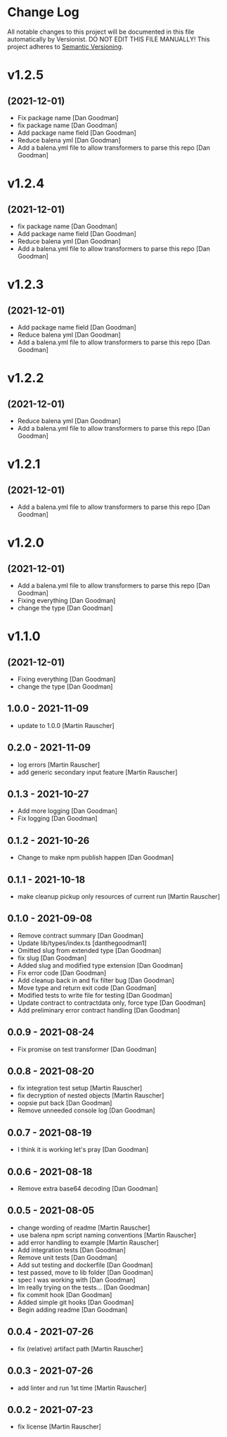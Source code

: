 # Change Log

All notable changes to this project will be documented in this file
automatically by Versionist. DO NOT EDIT THIS FILE MANUALLY!
This project adheres to [Semantic Versioning](http://semver.org/).

# v1.2.5
## (2021-12-01)

* Fix package name [Dan Goodman]
* fix package name [Dan Goodman]
* Add package name field [Dan Goodman]
* Reduce balena yml [Dan Goodman]
* Add a balena.yml file to allow transformers to parse this repo [Dan Goodman]

# v1.2.4
## (2021-12-01)

* fix package name [Dan Goodman]
* Add package name field [Dan Goodman]
* Reduce balena yml [Dan Goodman]
* Add a balena.yml file to allow transformers to parse this repo [Dan Goodman]

# v1.2.3
## (2021-12-01)

* Add package name field [Dan Goodman]
* Reduce balena yml [Dan Goodman]
* Add a balena.yml file to allow transformers to parse this repo [Dan Goodman]

# v1.2.2
## (2021-12-01)

* Reduce balena yml [Dan Goodman]
* Add a balena.yml file to allow transformers to parse this repo [Dan Goodman]

# v1.2.1
## (2021-12-01)

* Add a balena.yml file to allow transformers to parse this repo [Dan Goodman]

# v1.2.0
## (2021-12-01)

* Add a balena.yml file to allow transformers to parse this repo [Dan Goodman]
* Fixing everything [Dan Goodman]
* change the type [Dan Goodman]

# v1.1.0
## (2021-12-01)

* Fixing everything [Dan Goodman]
* change the type [Dan Goodman]

## 1.0.0 - 2021-11-09

* update to 1.0.0 [Martin Rauscher]

## 0.2.0 - 2021-11-09

* log errors [Martin Rauscher]
* add generic secondary input feature [Martin Rauscher]

## 0.1.3 - 2021-10-27

* Add more logging [Dan Goodman]
* Fix logging [Dan Goodman]

## 0.1.2 - 2021-10-26

* Change to make npm publish happen [Dan Goodman]

## 0.1.1 - 2021-10-18

* make cleanup pickup only resources of current run [Martin Rauscher]

## 0.1.0 - 2021-09-08

* Remove contract summary [Dan Goodman]
* Update lib/types/index.ts [danthegoodman1]
* Omitted slug from extended type [Dan Goodman]
* fix slug [Dan Goodman]
* Added slug and modified type extension [Dan Goodman]
* Fix error code [Dan Goodman]
* Add cleanup back in and fix filter bug [Dan Goodman]
* Move type and return exit code [Dan Goodman]
* Modified tests to write file for testing [Dan Goodman]
* Update contract to contractdata only, force type [Dan Goodman]
* Add preliminary error contract handling [Dan Goodman]

## 0.0.9 - 2021-08-24

* Fix promise on test transformer [Dan Goodman]

## 0.0.8 - 2021-08-20

* fix integration test setup [Martin Rauscher]
* fix decryption of nested objects [Martin Rauscher]
* oopsie put back [Dan Goodman]
* Remove unneeded console log [Dan Goodman]

## 0.0.7 - 2021-08-19

* I think it is working let's pray [Dan Goodman]

## 0.0.6 - 2021-08-18

* Remove extra base64 decoding [Dan Goodman]

## 0.0.5 - 2021-08-05

* change wording of readme [Martin Rauscher]
* use balena npm script naming conventions [Martin Rauscher]
* add error handling to example [Martin Rauscher]
* Add integration tests [Dan Goodman]
* Remove unit tests [Dan Goodman]
* Add sut testing and dockerfile [Dan Goodman]
* test passed, move to lib folder [Dan Goodman]
* spec I was working with [Dan Goodman]
* Im really trying on the tests... [Dan Goodman]
* fix commit hook [Dan Goodman]
* Added simple git hooks [Dan Goodman]
* Begin adding readme [Dan Goodman]

## 0.0.4 - 2021-07-26

* fix (relative) artifact path [Martin Rauscher]

## 0.0.3 - 2021-07-26

* add linter and run 1st time [Martin Rauscher]

## 0.0.2 - 2021-07-23

* fix license [Martin Rauscher]
